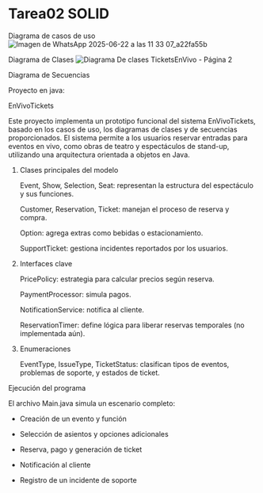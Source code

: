 # Tarea02 SOLID


Diagrama de casos de uso
![Imagen de WhatsApp 2025-06-22 a las 11 33 07_a22fa55b](https://github.com/user-attachments/assets/0df8a757-505b-4cd5-a8a8-0ab3fb50f1c3)

Diagrama de Clases
![Diagrama De clases TicketsEnVivo - Página 2](https://github.com/user-attachments/assets/83f26426-c0d4-4114-b595-639b2d972e06)

Diagrama de Secuencias



Proyecto en java:

EnVivoTickets

Este proyecto implementa un prototipo funcional del sistema EnVivoTickets, basado en los casos de uso, los diagramas de clases y de secuencias proporcionados. El sistema permite a los usuarios reservar entradas para eventos en vivo, como obras de teatro y espectáculos de stand-up, utilizando una arquitectura orientada a objetos en Java.

1. Clases principales del modelo

   Event, Show, Selection, Seat: representan la estructura del espectáculo y sus funciones.

   Customer, Reservation, Ticket: manejan el proceso de reserva y compra.

   Option: agrega extras como bebidas o estacionamiento.

   SupportTicket: gestiona incidentes reportados por los usuarios.

2. Interfaces clave

   PricePolicy: estrategia para calcular precios según reserva.

   PaymentProcessor: simula pagos.

   NotificationService: notifica al cliente.

   ReservationTimer: define lógica para liberar reservas temporales (no implementada aún).

3. Enumeraciones
   
   EventType, IssueType, TicketStatus: clasifican tipos de eventos, problemas de soporte, y  estados de ticket.


Ejecución del programa

El archivo Main.java simula un escenario completo:

   * Creación de un evento y función

   * Selección de asientos y opciones adicionales

   * Reserva, pago y generación de ticket

   * Notificación al cliente

   * Registro de un incidente de soporte
